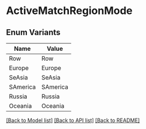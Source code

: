 # ActiveMatchRegionMode

## Enum Variants

| Name | Value |
|---- | -----|
| Row | Row |
| Europe | Europe |
| SeAsia | SeAsia |
| SAmerica | SAmerica |
| Russia | Russia |
| Oceania | Oceania |


[[Back to Model list]](../README.md#documentation-for-models) [[Back to API list]](../README.md#documentation-for-api-endpoints) [[Back to README]](../README.md)


